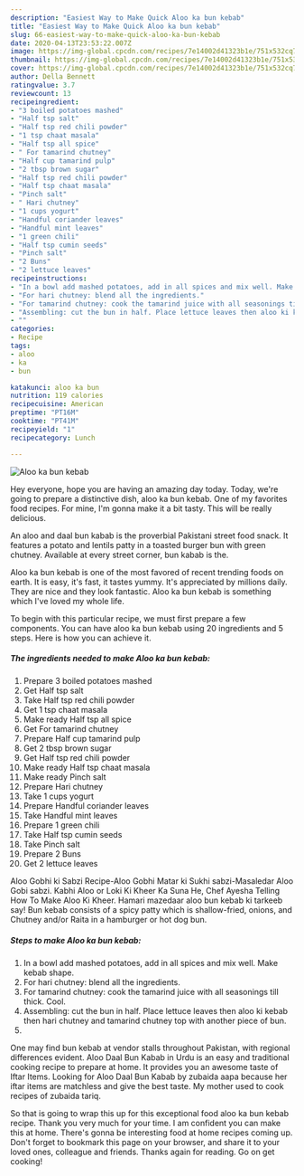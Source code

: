 ```yaml
---
description: "Easiest Way to Make Quick Aloo ka bun kebab"
title: "Easiest Way to Make Quick Aloo ka bun kebab"
slug: 66-easiest-way-to-make-quick-aloo-ka-bun-kebab
date: 2020-04-13T23:53:22.007Z
image: https://img-global.cpcdn.com/recipes/7e14002d41323b1e/751x532cq70/aloo-ka-bun-kebab-recipe-main-photo.jpg
thumbnail: https://img-global.cpcdn.com/recipes/7e14002d41323b1e/751x532cq70/aloo-ka-bun-kebab-recipe-main-photo.jpg
cover: https://img-global.cpcdn.com/recipes/7e14002d41323b1e/751x532cq70/aloo-ka-bun-kebab-recipe-main-photo.jpg
author: Della Bennett
ratingvalue: 3.7
reviewcount: 13
recipeingredient:
- "3 boiled potatoes mashed"
- "Half tsp salt"
- "Half tsp red chili powder"
- "1 tsp chaat masala"
- "Half tsp all spice"
- " For tamarind chutney"
- "Half cup tamarind pulp"
- "2 tbsp brown sugar"
- "Half tsp red chili powder"
- "Half tsp chaat masala"
- "Pinch salt"
- " Hari chutney"
- "1 cups yogurt"
- "Handful coriander leaves"
- "Handful mint leaves"
- "1 green chili"
- "Half tsp cumin seeds"
- "Pinch salt"
- "2 Buns"
- "2 lettuce leaves"
recipeinstructions:
- "In a bowl add mashed potatoes, add in all spices and mix well. Make kebab shape."
- "For hari chutney: blend all the ingredients."
- "For tamarind chutney: cook the tamarind juice with all seasonings till thick. Cool."
- "Assembling: cut the bun in half. Place lettuce leaves then aloo ki kebab then hari chutney and tamarind chutney top with another piece of bun."
- ""
categories:
- Recipe
tags:
- aloo
- ka
- bun

katakunci: aloo ka bun 
nutrition: 119 calories
recipecuisine: American
preptime: "PT16M"
cooktime: "PT41M"
recipeyield: "1"
recipecategory: Lunch

---
```



![Aloo ka bun kebab](https://img-global.cpcdn.com/recipes/7e14002d41323b1e/751x532cq70/aloo-ka-bun-kebab-recipe-main-photo.jpg)

Hey everyone, hope you are having an amazing day today. Today, we're going to prepare a distinctive dish, aloo ka bun kebab. One of my favorites food recipes. For mine, I'm gonna make it a bit tasty. This will be really delicious.

An aloo and daal bun kabab is the proverbial Pakistani street food snack. It features a potato and lentils patty in a toasted burger bun with green chutney. Available at every street corner, bun kabab is the.

Aloo ka bun kebab is one of the most favored of recent trending foods on earth. It is easy, it's fast, it tastes yummy. It's appreciated by millions daily. They are nice and they look fantastic. Aloo ka bun kebab is something which I've loved my whole life.


To begin with this particular recipe, we must first prepare a few components. You can have aloo ka bun kebab using 20 ingredients and 5 steps. Here is how you can achieve it.

<!--inarticleads1-->

##### The ingredients needed to make Aloo ka bun kebab:

1. Prepare 3 boiled potatoes mashed
1. Get Half tsp salt
1. Take Half tsp red chili powder
1. Get 1 tsp chaat masala
1. Make ready Half tsp all spice
1. Get  For tamarind chutney
1. Prepare Half cup tamarind pulp
1. Get 2 tbsp brown sugar
1. Get Half tsp red chili powder
1. Make ready Half tsp chaat masala
1. Make ready Pinch salt
1. Prepare  Hari chutney
1. Take 1 cups yogurt
1. Prepare Handful coriander leaves
1. Take Handful mint leaves
1. Prepare 1 green chili
1. Take Half tsp cumin seeds
1. Take Pinch salt
1. Prepare 2 Buns
1. Get 2 lettuce leaves


Aloo Gobhi ki Sabzi Recipe-Aloo Gobhi Matar ki Sukhi sabzi-Masaledar Aloo Gobi sabzi. Kabhi Aloo or Loki Ki Kheer Ka Suna He, Chef Ayesha Telling How To Make Aloo Ki Kheer. Hamari mazedaar aloo bun kebab ki tarkeeb say! Bun kebab consists of a spicy patty which is shallow-fried, onions, and Chutney and/or Raita in a hamburger or hot dog bun. 

<!--inarticleads2-->

##### Steps to make Aloo ka bun kebab:

1. In a bowl add mashed potatoes, add in all spices and mix well. Make kebab shape.
1. For hari chutney: blend all the ingredients.
1. For tamarind chutney: cook the tamarind juice with all seasonings till thick. Cool.
1. Assembling: cut the bun in half. Place lettuce leaves then aloo ki kebab then hari chutney and tamarind chutney top with another piece of bun.
1. 


One may find bun kebab at vendor stalls throughout Pakistan, with regional differences evident. Aloo Daal Bun Kabab in Urdu is an easy and traditional cooking recipe to prepare at home. It provides you an awesome taste of Iftar Items. Looking for Aloo Daal Bun Kabab by zubaida aapa because her iftar items are matchless and give the best taste. My mother used to cook recipes of zubaida tariq. 

So that is going to wrap this up for this exceptional food aloo ka bun kebab recipe. Thank you very much for your time. I am confident you can make this at home. There's gonna be interesting food at home recipes coming up. Don't forget to bookmark this page on your browser, and share it to your loved ones, colleague and friends. Thanks again for reading. Go on get cooking!
